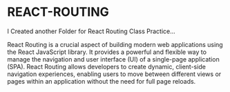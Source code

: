 # REACT-ROUTING
I Created another Folder for React Routing Class Practice...


React Routing is a crucial aspect of building modern web applications using the React JavaScript library. It provides a powerful and flexible way to manage the navigation and user interface (UI) of a single-page application (SPA). React Routing allows developers to create dynamic, client-side navigation experiences, enabling users to move between different views or pages within an application without the need for full page reloads.

